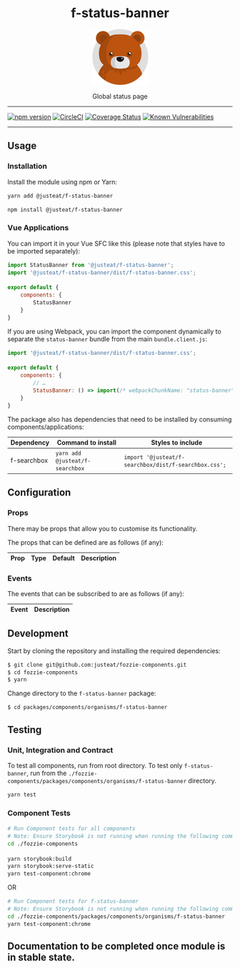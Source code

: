 <div align="center">

# f-status-banner

<img width="125" alt="Fozzie Bear" src="../../../../bear.png" />

Global status page

</div>

---

[![npm version](https://badge.fury.io/js/%40justeat%2Ff-status-banner.svg)](https://badge.fury.io/js/%40justeat%2Ff-status-banner)
[![CircleCI](https://circleci.com/gh/justeat/fozzie-components.svg?style=svg)](https://circleci.com/gh/justeat/workflows/fozzie-components)
[![Coverage Status](https://coveralls.io/repos/github/justeat/f-status-banner/badge.svg)](https://coveralls.io/github/justeat/f-status-banner)
[![Known Vulnerabilities](https://snyk.io/test/github/justeat/f-status-banner/badge.svg?targetFile=package.json)](https://snyk.io/test/github/justeat/f-status-banner?targetFile=package.json)

---

## Usage

### Installation

Install the module using npm or Yarn:

```sh
yarn add @justeat/f-status-banner
```

```sh
npm install @justeat/f-status-banner
```



### Vue Applications

You can import it in your Vue SFC like this (please note that styles have to be imported separately):

```js
import StatusBanner from '@justeat/f-status-banner';
import '@justeat/f-status-banner/dist/f-status-banner.css';

export default {
    components: {
        StatusBanner
    }
}
```

If you are using Webpack, you can import the component dynamically to separate the `status-banner` bundle from the main `bundle.client.js`:

```js
import '@justeat/f-status-banner/dist/f-status-banner.css';

export default {
    components: {
        // …
        StatusBanner: () => import(/* webpackChunkName: "status-banner" */ '@justeat/f-status-banner')
    }
}
```

The package also has dependencies that need to be installed by consuming components/applications:

| Dependency | Command to install | Styles to include |
| ----- | ----- | ----- |
| f-searchbox | `yarn add @justeat/f-searchbox` | `import '@justeat/f-searchbox/dist/f-searchbox.css';` |

## Configuration

### Props

There may be props that allow you to customise its functionality.

The props that can be defined are as follows (if any):

| Prop  | Type  | Default | Description |
| ----- | ----- | ------- | ----------- |

### Events

The events that can be subscribed to are as follows (if any):

| Event | Description |
| ----- | ----------- |

## Development

Start by cloning the repository and installing the required dependencies:

```sh
$ git clone git@github.com:justeat/fozzie-components.git
$ cd fozzie-components
$ yarn
```

Change directory to the `f-status-banner` package:

```sh
$ cd packages/components/organisms/f-status-banner
```

## Testing

### Unit, Integration and Contract

To test all components, run from root directory.
To test only `f-status-banner`, run from the `./fozzie-components/packages/components/organisms/f-status-banner` directory.

```sh
yarn test
```

### Component Tests

```bash
# Run Component tests for all components
# Note: Ensure Storybook is not running when running the following commands
cd ./fozzie-components

yarn storybook:build
yarn storybook:serve-static
yarn test-component:chrome
```

OR

```bash
# Run Component tests for f-status-banner
# Note: Ensure Storybook is not running when running the following commands
cd ./fozzie-components/packages/components/organisms/f-status-banner
yarn test-component:chrome
```
## Documentation to be completed once module is in stable state.


